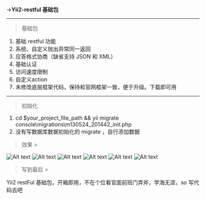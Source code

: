 ->**Yii2-restful 基础包**


----------

> 基础包

 1. 基础 restful 功能
 2. 系统、自定义抛出异常同一返回
 3. 应答格式协商（缺省支持 JSON 和 XML）
 4. 基础认证
 5. 访问速度限制
 6. 自定义action
 7. 未修改底层框架代码，保持和官网框架一致，便于升级。下载即可用
 
 

----------


> 初始化
> 

 1. cd $your_project_file_path && yii migrate console\migrations\m130524_201442_init.php
 2. 没有写数据库数据初始化的 migrate ，自行添加数据
 
 

> 效果
	> 

![Alt text](https://github.com/simplephp/yii2-restful-package/blob/master/yii2_1.jpg "访问不存在的action")
![Alt text](https://github.com/simplephp/yii2-restful-package/blob/master/yii2_2.jpg "访问不存在的module")
![Alt text](https://github.com/simplephp/yii2-restful-package/blob/master/yii2_3.jpg "访问公共不受限的action")
![Alt text](https://github.com/simplephp/yii2-restful-package/blob/master/yii2_4.jpg "基础认证，访问action")
![Alt text](https://github.com/simplephp/yii2-restful-package/blob/master/yii2_5.jpg "基础认证成功，且访问速度正常，获取user数据")
![Alt text](https://github.com/simplephp/yii2-restful-package/blob/master/yii2_6.jpg "访问速度限制")
 

> 写到最后
	> 

 Yii2 restFul 基础包，开箱即用，不在个位看官面前班门弄斧，学海无涯，so 写代码去吧
